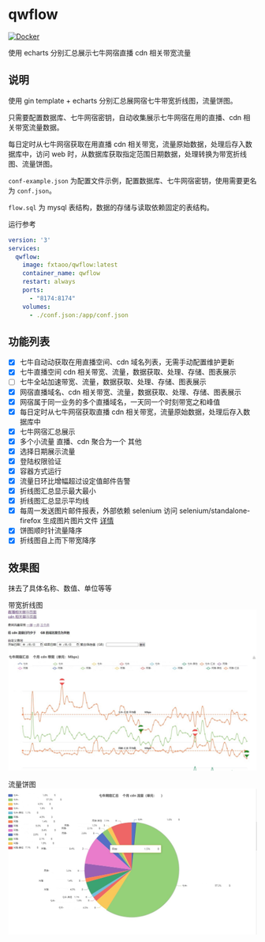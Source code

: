 # qwflow

[![Docker](https://img.shields.io/badge/docker-%230db7ed.svg?style=for-the-badge&logo=docker&logoColor=white)](https://hub.docker.com/repository/docker/fxtaoo/qwflow)

使用 echarts 分别汇总展示七牛网宿直播 cdn 相关带宽流量

## 说明

使用 gin template + echarts 分别汇总展网宿七牛带宽折线图，流量饼图。

只需要配置数据库、七牛网宿密钥，自动收集展示七牛网宿在用的直播、cdn 相关带宽流量数据。

每日定时从七牛网宿获取在用直播 cdn 相关带宽，流量原始数据，处理后存入数据库中，访问 web 时，从数据库获取指定范围日期数据，处理转换为带宽折线图、流量饼图。

`conf-example.json` 为配置文件示例，配置数据库、七牛网宿密钥，使用需要更名为 `conf.json`。

`flow.sql` 为 mysql 表结构，数据的存储与读取依赖固定的表结构。

运行参考

```yml
version: '3'
services:
  qwflow:
    image: fxtaoo/qwflow:latest
    container_name: qwflow
    restart: always
    ports:
      - "8174:8174"
    volumes:
      - ./conf.json:/app/conf.json
```

## 功能列表

- [x] 七牛自动动获取在用直播空间、cdn 域名列表，无需手动配置维护更新
- [x] 七牛直播空间 cdn 相关带宽、流量，数据获取、处理、存储、图表展示
- [ ] 七牛全站加速带宽、流量，数据获取、处理、存储、图表展示
- [x] 网宿直播域名、cdn 相关带宽、流量，数据获取、处理、存储、图表展示
- [x] 网宿属于同一业务的多个直播域名，一天同一个时刻带宽之和峰值
- [x] 每日定时从七牛网宿获取直播 cdn 相关带宽，流量原始数据，处理后存入数据库中
- [x] 七牛网宿汇总展示
- [x] 多个小流量 直播、cdn 聚合为一个 其他
- [x] 选择日期展示流量
- [x] 登陆权限验证
- [x] 容器方式运行
- [x] 流量日环比增幅超过设定值邮件告警
- [x] 折线图汇总显示最大最小
- [x] 折线图汇总显示平均线
- [x] 每周一发送图片邮件报表，外部依赖 selenium 访问 selenium/standalone-firefox 生成图片图片文件 [详情](selenium/README.md)
- [x] 饼图顺时针流量降序
- [x] 折线图自上而下带宽降序

## 效果图

抹去了具体名称、数值、单位等等

带宽折线图
![带宽折线图](./line.jpg)

流量饼图
![流量饼图](./pie.jpg)
